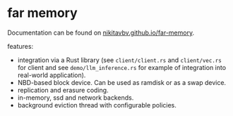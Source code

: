 # far memory

Documentation can be found on [nikitavbv.github.io/far-memory](https://nikitavbv.github.io/far-memory).

features:
- integration via a Rust library (see `client/client.rs` and `client/vec.rs` for client and see `demo/llm_inference.rs` for example of integration into real-world application).
- NBD-based block device. Can be used as ramdisk or as a swap device.
- replication and erasure coding.
- in-memory, ssd and network backends.
- background eviction thread with configurable policies.
